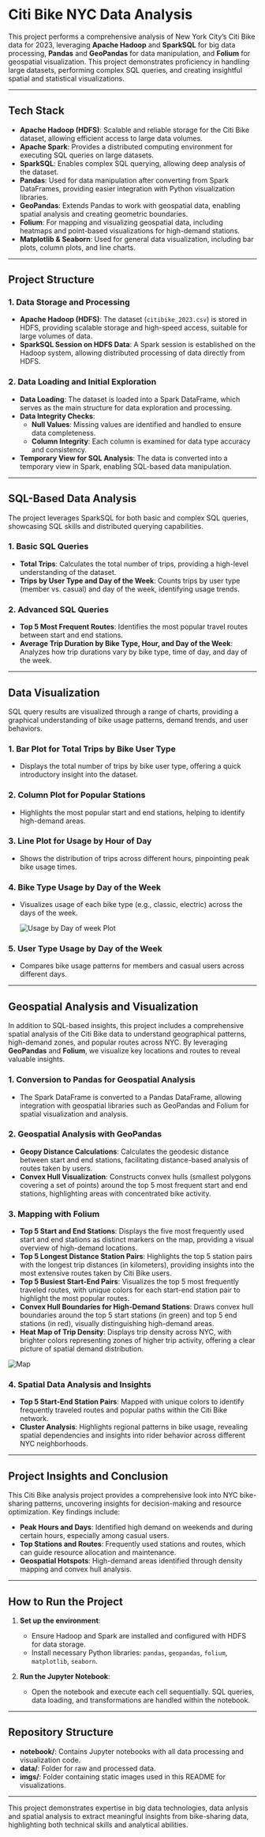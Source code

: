 # Citi Bike NYC Data Analysis 

This project performs a comprehensive analysis of New York City’s Citi Bike data for 2023, leveraging **Apache Hadoop** and **SparkSQL** for big data processing, **Pandas** and **GeoPandas** for data manipulation, and **Folium** for geospatial visualization. This project demonstrates proficiency in handling large datasets, performing complex SQL queries, and creating insightful spatial and statistical visualizations.

---

## Tech Stack

- **Apache Hadoop (HDFS)**: Scalable and reliable storage for the Citi Bike dataset, allowing efficient access to large data volumes.
- **Apache Spark**: Provides a distributed computing environment for executing SQL queries on large datasets.
- **SparkSQL**: Enables complex SQL querying, allowing deep analysis of the dataset.
- **Pandas**: Used for data manipulation after converting from Spark DataFrames, providing easier integration with Python visualization libraries.
- **GeoPandas**: Extends Pandas to work with geospatial data, enabling spatial analysis and creating geometric boundaries.
- **Folium**: For mapping and visualizing geospatial data, including heatmaps and point-based visualizations for high-demand stations.
- **Matplotlib & Seaborn**: Used for general data visualization, including bar plots, column plots, and line charts.

---

## Project Structure

### 1. Data Storage and Processing
   - **Apache Hadoop (HDFS)**: The dataset (`citibike_2023.csv`) is stored in HDFS, providing scalable storage and high-speed access, suitable for large volumes of data.
   - **SparkSQL Session on HDFS Data**: A Spark session is established on the Hadoop system, allowing distributed processing of data directly from HDFS.

### 2. Data Loading and Initial Exploration
   - **Data Loading**: The dataset is loaded into a Spark DataFrame, which serves as the main structure for data exploration and processing.
   - **Data Integrity Checks**:
     - **Null Values**: Missing values are identified and handled to ensure data completeness.
     - **Column Integrity**: Each column is examined for data type accuracy and consistency.
   - **Temporary View for SQL Analysis**: The data is converted into a temporary view in Spark, enabling SQL-based data manipulation.

---

## SQL-Based Data Analysis

The project leverages SparkSQL for both basic and complex SQL queries, showcasing SQL skills and distributed querying capabilities.

### 1. Basic SQL Queries
   - **Total Trips**: Calculates the total number of trips, providing a high-level understanding of the dataset.
   - **Trips by User Type and Day of the Week**: Counts trips by user type (member vs. casual) and day of the week, identifying usage trends.

### 2. Advanced SQL Queries
   - **Top 5 Most Frequent Routes**: Identifies the most popular travel routes between start and end stations.
   - **Average Trip Duration by Bike Type, Hour, and Day of the Week**: Analyzes how trip durations vary by bike type, time of day, and day of the week.

---

## Data Visualization

SQL query results are visualized through a range of charts, providing a graphical understanding of bike usage patterns, demand trends, and user behaviors.

### 1. Bar Plot for Total Trips by Bike User Type
   - Displays the total number of trips by bike user type, offering a quick introductory insight into the dataset.


### 2. Column Plot for Popular Stations
   - Highlights the most popular start and end stations, helping to identify high-demand areas.


### 3. Line Plot for Usage by Hour of Day
   - Shows the distribution of trips across different hours, pinpointing peak bike usage times.


### 4. Bike Type Usage by Day of the Week
   - Visualizes usage of each bike type (e.g., classic, electric) across the days of the week.

     ![Usage by Day of week Plot](imgs/DoW.png)

### 5. User Type Usage by Day of the Week
   - Compares bike usage patterns for members and casual users across different days.

---

## Geospatial Analysis and Visualization

In addition to SQL-based insights, this project includes a comprehensive spatial analysis of the Citi Bike data to understand geographical patterns, high-demand zones, and popular routes across NYC. By leveraging **GeoPandas** and **Folium**, we visualize key locations and routes to reveal valuable insights.

### 1. Conversion to Pandas for Geospatial Analysis
   - The Spark DataFrame is converted to a Pandas DataFrame, allowing integration with geospatial libraries such as GeoPandas and Folium for spatial visualization and analysis.

### 2. Geospatial Analysis with GeoPandas
   - **Geopy Distance Calculations**: Calculates the geodesic distance between start and end stations, facilitating distance-based analysis of routes taken by users.
   - **Convex Hull Visualization**: Constructs convex hulls (smallest polygons covering a set of points) around the top 5 most frequent start and end stations, highlighting areas with concentrated bike activity.

### 3. Mapping with Folium
   - **Top 5 Start and End Stations**: Displays the five most frequently used start and end stations as distinct markers on the map, providing a visual overview of high-demand locations.
   - **Top 5 Longest Distance Station Pairs**: Highlights the top 5 station pairs with the longest trip distances (in kilometers), providing insights into the most extensive routes taken by Citi Bike users.
   - **Top 5 Busiest Start-End Pairs**: Visualizes the top 5 most frequently traveled routes, with unique colors for each start-end station pair to highlight the most popular routes.
   - **Convex Hull Boundaries for High-Demand Stations**: Draws convex hull boundaries around the top 5 start stations (in green) and top 5 end stations (in red), visually distinguishing high-demand areas.
   - **Heat Map of Trip Density**: Displays trip density across NYC, with brighter colors representing zones of higher trip activity, offering a clear picture of spatial demand distribution.

  ![Map](imgs/maps.png)


### 4. Spatial Data Analysis and Insights
   - **Top 5 Start-End Station Pairs**: Mapped with unique colors to identify frequently traveled routes and popular paths within the Citi Bike network.
   - **Cluster Analysis**: Highlights regional patterns in bike usage, revealing spatial dependencies and insights into rider behavior across different NYC neighborhoods.


---

## Project Insights and Conclusion

This Citi Bike analysis project provides a comprehensive look into NYC bike-sharing patterns, uncovering insights for decision-making and resource optimization. Key findings include:

- **Peak Hours and Days**: Identified high demand on weekends and during certain hours, especially among casual users.
- **Top Stations and Routes**: Frequently used stations and routes, which can guide resource allocation and maintenance.
- **Geospatial Hotspots**: High-demand areas identified through density mapping and convex hull analysis.

---

## How to Run the Project

1. **Set up the environment**:
   - Ensure Hadoop and Spark are installed and configured with HDFS for data storage.
   - Install necessary Python libraries: `pandas`, `geopandas`, `folium`, `matplotlib`, `seaborn`.

2. **Run the Jupyter Notebook**:
   - Open the notebook and execute each cell sequentially. SQL queries, data loading, and transformations are handled within the notebook.

---

## Repository Structure

- **notebook/**: Contains Jupyter notebooks with all data processing and visualization code.
- **data/**: Folder for raw and processed data.
- **imgs/**: Folder containing static images used in this README for visualizations.

---

This project demonstrates expertise in big data technologies, data anlysis and spatial analysis to extract meaningful insights from bike-sharing data, highlighting both technical skills and analytical abilities.
